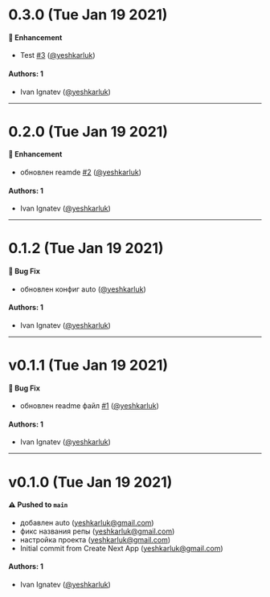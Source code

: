 # 0.3.0 (Tue Jan 19 2021)

#### 🚀 Enhancement

- Test [#3](https://github.com/yeshkarluk/next-test/pull/3) ([@yeshkarluk](https://github.com/yeshkarluk))

#### Authors: 1

- Ivan Ignatev ([@yeshkarluk](https://github.com/yeshkarluk))

---

# 0.2.0 (Tue Jan 19 2021)

#### 🚀 Enhancement

- обновлен reamde [#2](https://github.com/yeshkarluk/next-test/pull/2) ([@yeshkarluk](https://github.com/yeshkarluk))

#### Authors: 1

- Ivan Ignatev ([@yeshkarluk](https://github.com/yeshkarluk))

---

# 0.1.2 (Tue Jan 19 2021)

#### 🐛 Bug Fix

- обновлен конфиг auto ([@yeshkarluk](https://github.com/yeshkarluk))

#### Authors: 1

- Ivan Ignatev ([@yeshkarluk](https://github.com/yeshkarluk))

---

# v0.1.1 (Tue Jan 19 2021)

#### 🐛 Bug Fix

- обновлен readme файл [#1](https://github.com/yeshkarluk/next-test/pull/1) ([@yeshkarluk](https://github.com/yeshkarluk))

#### Authors: 1

- Ivan Ignatev ([@yeshkarluk](https://github.com/yeshkarluk))

---

# v0.1.0 (Tue Jan 19 2021)

#### ⚠️ Pushed to `main`

- добавлен auto (yeshkarluk@gmail.com)
- фикс названия репы (yeshkarluk@gmail.com)
- настройка проекта (yeshkarluk@gmail.com)
- Initial commit from Create Next App (yeshkarluk@gmail.com)

#### Authors: 1

- Ivan Ignatev ([@yeshkarluk](https://github.com/yeshkarluk))
